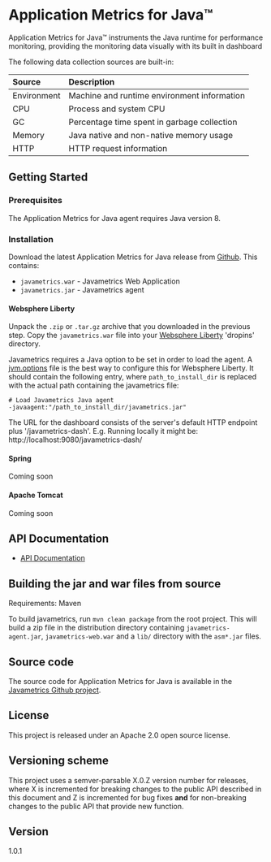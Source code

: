 # Application Metrics for Java&trade;

Application Metrics for Java&trade; instruments the Java runtime for performance monitoring, providing the monitoring data visually with its built in dashboard

The following data collection sources are built-in:

 Source             | Description
:-------------------|:-------------------------------------------
 Environment        | Machine and runtime environment information
 CPU                | Process and system CPU
 GC                 | Percentage time spent in garbage collection
 Memory             | Java native and non-native memory usage
 HTTP               | HTTP request information


## Getting Started
### Prerequisites

The Application Metrics for Java agent requires Java version 8.

<a name="install"></a>

### Installation

Download the latest Application Metrics for Java release from [Github](http://github.com/runtimetools/javametrics/releases).
This contains:
* `javametrics.war` - Javametrics Web Application
* `javametrics.jar` - Javametrics agent

#### Websphere Liberty
Unpack the `.zip` or `.tar.gz` archive that you downloaded in the previous step.  Copy the `javametrics.war` file into your [Websphere Liberty](https://developer.ibm.com/wasdev/websphere-liberty/) 'dropins' directory.

Javametrics requires a Java option to be set in order to load the agent.  A [jvm.options](https://www.ibm.com/support/knowledgecenter/en/SSAW57_liberty/com.ibm.websphere.wlp.nd.multiplatform.doc/ae/twlp_admin_customvars.html) file is the best way to configure this for Websphere Liberty. It should contain the following entry, where `path_to_install_dir` is replaced with the actual path containing the javametrics file:

```
# Load Javametrics Java agent
-javaagent:"/path_to_install_dir/javametrics.jar"
```

The URL for the dashboard consists of the server's default HTTP endpoint plus '/javametrics-dash'.  E.g. Running locally it might be: http://localhost:9080/javametrics-dash/

#### Spring
Coming soon

#### Apache Tomcat
Coming soon

<a name="api-doc"></a>

## API Documentation
- [API Documentation](API-DOCUMENTATION.md)

<a name="building"></a>

## Building the jar and war files from source

Requirements: Maven

To build javametrics, run `mvn clean package` from the root project.  This will build a zip file in the distribution directory containing
`javametrics-agent.jar`, `javametrics-web.war` and a `lib/` directory with the `asm*.jar` files.

## Source code
The source code for Application Metrics for Java is available in the [Javametrics Github project](http://github.com/RuntimeTools/javametrics).

## License
This project is released under an Apache 2.0 open source license.  

## Versioning scheme
This project uses a semver-parsable X.0.Z version number for releases, where X is incremented for breaking changes to the public API described in this document and Z is incremented for bug fixes **and** for non-breaking changes to the public API that provide new function.

## Version
1.0.1
